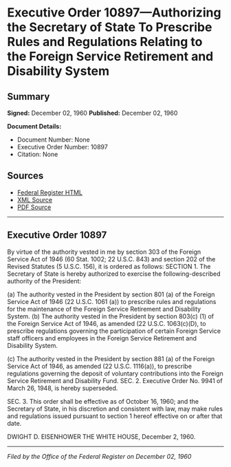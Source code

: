 # Executive Order 10897—Authorizing the Secretary of State To Prescribe Rules and Regulations Relating to the Foreign Service Retirement and Disability System

## Summary

**Signed:** December 02, 1960
**Published:** December 02, 1960

**Document Details:**
- Document Number: None
- Executive Order Number: 10897
- Citation: None

## Sources
- [Federal Register HTML](https://www.presidency.ucsb.edu/documents/executive-order-10897-authorizing-the-secretary-state-prescribe-rules-and-regulations)
- [XML Source](None)
- [PDF Source](None)

---

## Executive Order 10897

By virtue of the authority vested in me by section 303 of the Foreign Service Act of 1946 (60 Stat. 1002; 22 U.S.C. 843) and section 202 of the Revised Statutes (5 U.S.C. 156), it is ordered as follows:
SECTION 1. The Secretary of State is hereby authorized to exercise the following-described authority of the President:

(a) The authority vested in the President by section 801 (a) of the Foreign Service Act of 1946 (22 U.S.C. 1061 (a)) to prescribe rules and regulations for the maintenance of the Foreign Service Retirement and Disability System.
(b) The authority vested in the President by section 803(c) (1) of the Foreign
Service Act of 1946, as amended (22 U.S.C. 1063(c)(D), to prescribe regulations governing the participation of certain Foreign Service staff officers and employees in the Foreign Service Retirement and Disability System.

(c) The authority vested in the President by section 881 (a) of the Foreign Service Act of 1946, as amended (22 U.S.C. 1116(a)), to prescribe regulations governing the deposit of voluntary contributions into the Foreign Service Retirement and Disability Fund.
SEC. 2. Executive Order No. 9941 of March 26, 1948, is hereby superseded.

SEC. 3. This order shall be effective as of October 16, 1960; and the Secretary of State, in his discretion and consistent with law, may make rules and regulations issued pursuant to section 1 hereof effective on or after that date.

DWIGHT D. EISENHOWER
THE WHITE HOUSE,
December 2, 1960.

---

*Filed by the Office of the Federal Register on December 02, 1960*
